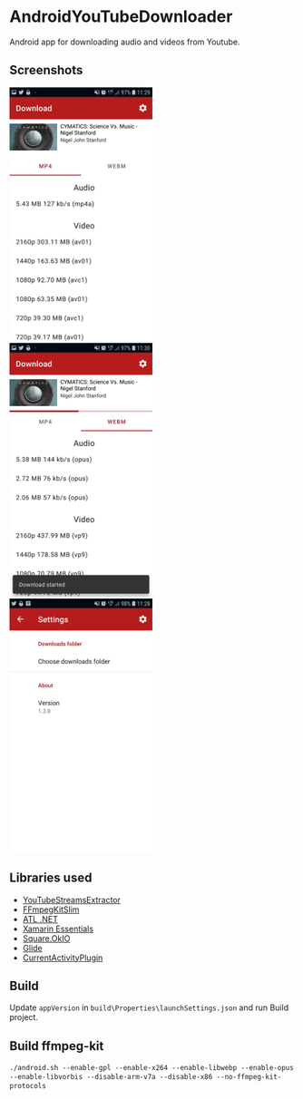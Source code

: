 # AndroidYouTubeDownloader

Android app for downloading audio and videos from Youtube.

## Screenshots

<img src="https://github.com/tmk907/AndroidYouTubeDownloader/blob/master/images/download1.jpg" alt="Download" width=50% height=50%>
<img src="https://github.com/tmk907/AndroidYouTubeDownloader/blob/master/images/download2.jpg" alt="Download" width=50% height=50%>
<img src="https://github.com/tmk907/AndroidYouTubeDownloader/blob/master/images/settings.jpg" alt="Settings" width=50% height=50%>

## Libraries used

- [YouTubeStreamsExtractor](https://github.com/tmk907/YouTubeStreamsExtractor)
- [FFmpegKitSlim](https://github.com/tmk907/FFmpegKitSlim)
- [ATL .NET](https://github.com/Zeugma440/atldotnet)
- [Xamarin Essentials](https://github.com/xamarin/Essentials)
- [Square.OkIO](https://www.nuget.org/packages/Square.OkIO)
- [Glide](https://www.nuget.org/packages/Xamarin.Android.Glide/)
- [CurrentActivityPlugin](https://github.com/jamesmontemagno/CurrentActivityPlugin)

## Build 

Update `appVersion` in `build\Properties\launchSettings.json` and run Build project.

## Build ffmpeg-kit

```
./android.sh --enable-gpl --enable-x264 --enable-libwebp --enable-opus --enable-libvorbis --disable-arm-v7a --disable-x86 --no-ffmpeg-kit-protocols
```
